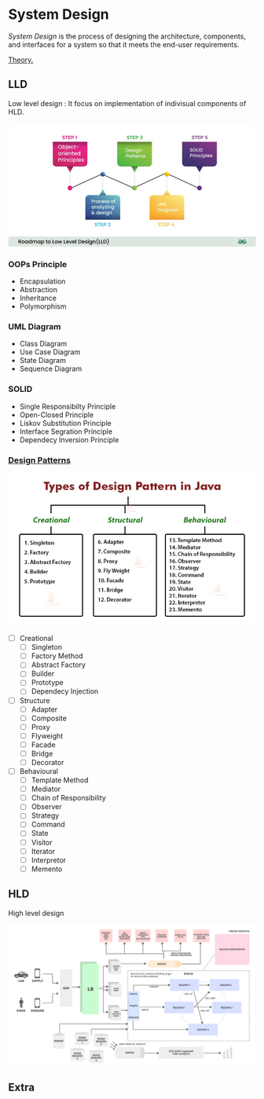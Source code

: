 # System Design

*System Design* is the process of designing the architecture, components, and interfaces for a system so that it meets the end-user requirements.

[Theory.](https://github.com/karanpratapsingh/system-design)

## LLD

Low level design : It focus on implementation of indivisual components of HLD.

![LLD](./Diagrams/LLD.png)

### OOPs Principle

* Encapsulation
* Abstraction
* Inheritance
* Polymorphism

### UML Diagram

* Class Diagram
* Use Case Diagram
* State Diagram
* Sequence Diagram

### SOLID

* Single Responsibilty Principle
* Open-Closed Principle
* Liskov Substitution Principle
* Interface Segration Principle
* Dependecy Inversion Principle

### [Design Patterns ](https://refactoring.guru/design-patterns/cpp)

![Design-Patterns](./Diagrams/Design-patterns.png)

* [ ] Creational
  * [ ] Singleton
  * [ ] Factory Method
  * [ ] Abstract Factory
  * [ ] Builder
  * [ ] Prototype
  * [ ] Dependecy Injection
* [ ] Structure
  * [ ] Adapter
  * [ ] Composite
  * [ ] Proxy
  * [ ] Flyweight
  * [ ] Facade
  * [ ] Bridge
  * [ ] Decorator
* [ ] Behavioural
  * [ ] Template Method
  * [ ] Mediator
  * [ ] Chain of Responsibility
  * [ ] Observer
  * [ ] Strategy
  * [ ] Command
  * [ ] State
  * [ ] Visitor
  * [ ] Iterator
  * [ ] Interpretor
  * [ ] Memento

## HLD

High level design

![HLD](./Diagrams/HLD.png)

## Extra
